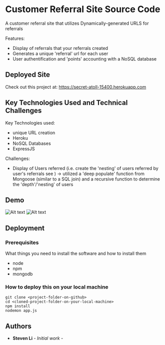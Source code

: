 # Customer Referral Site Source Code

A customer referral site that utilizes Dynamically-generated URLS for referrals

Features: 
- Display of referrals that your referrals created 
- Generates a unique 'referral' url for each user 
- User authentification and 'points' accounting with a NoSQL database

## Deployed Site

Check out this project at: https://secret-atoll-15400.herokuapp.com

## Key Technologies Used and Technical Challenges 

Key Technologies used: 
- unique URL creation
- Heroku
- NoSQL Databases 
- ExpressJS

Challenges:
- Display of Users referred (i.e. create the 'nesting' of users referred by user's referrals see ) -> utilized a 'deep populate' function from Mongoose (similar to a SQL join) and a recursive function to determine the 'depth'/'nesting' of users 

## Demo

![Alt text](./1.png?raw=true "Title")
![Alt text](./2.png?raw=true "Title")

## Deployment

### Prerequisites

What things you need to install the software and how to install them

* node
* npm
* mongodb

### How to deploy this on your local machine

```
git clone <project-folder-on-github>
cd <cloned-project-folder-on-your-local-machine>
npm install
nodemon app.js
```

## Authors

* **Steven Li** - _Initial work_ -
